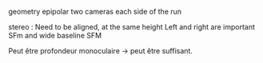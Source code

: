geometry epipolar
two cameras each side of the run

stereo :
Need to be aligned, at the same height
Left and right are important
SFm and wide baseline SFM

Peut être profondeur monoculaire -> peut être suffisant.
